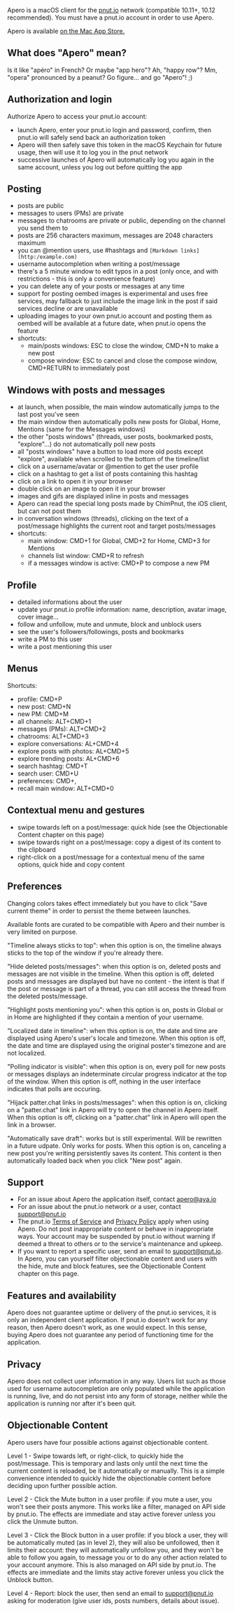 Apero is a macOS client for the [pnut.io](https://pnut.io) network (compatible 10.11+, 10.12 recommended). You must have a pnut.io account in order to use Apero.

Apero is available [on the Mac App Store.](https://itunes.apple.com/WebObjects/MZStore.woa/wa/viewSoftware?id=1219902108&mt=12)

## What does "Apero" mean?

Is it like "apéro" in French? Or maybe "app hero"? Ah, "happy row"? Mm, "opera" pronounced by a peanut? Go figure... and go "Apero"! ;)

## Authorization and login

Authorize Apero to access your pnut.io account:

- launch Apero, enter your pnut.io login and password, confirm, then pnut.io will safely send back an authorization token
- Apero will then safely save this token in the macOS Keychain for future usage, then will use it to log you in the pnut network
- successive launches of Apero will automatically log you again in the same account, unless you log out before quitting the app

## Posting

- posts are public
- messages to users (PMs) are private
- messages to chatrooms are private or public, depending on the channel you send them to
- posts are 256 characters maximum, messages are 2048 characters maximum
- you can @mention users, use #hashtags and `[Markdown links](http:/example.com)`
- username autocompletion when writing a post/message
- there's a 5 minute window to edit typos in a post (only once, and with restrictions - this is only a convenience feature)
- you can delete any of your posts or messages at any time
- support for posting oembed images is experimental and uses free services, may fallback to just include the image link in the post if said services decline or are unavailable
- uploading images to your own pnut.io account and posting them as oembed will be available at a future date, when pnut.io opens the feature
- shortcuts: 
	- main/posts windows: ESC to close the window, CMD+N to make a new post
	- compose window: ESC to cancel and close the compose window, CMD+RETURN to immediately post

## Windows with posts and messages

- at launch, when possible, the main window automatically jumps to the last post you've seen
- the main window then automatically polls new posts for Global, Home, Mentions (same for the Messages windows)
- the other "posts windows" (threads, user posts, bookmarked posts, "explore"...) do not automatically poll new posts
- all "posts windows" have a button to load more old posts except "explore", available when scrolled to the bottom of the timeline/list
- click on a username/avatar or @mention to get the user profile
- click on a hashtag to get a list of posts containing this hashtag
- click on a link to open it in your browser
- double click on an image to open it in your browser
- images and gifs are displayed inline in posts and messages
- Apero can read the special long posts made by ChimPnut, the iOS client, but can not post them
- in conversation windows (threads), clicking on the text of a post/message highlights the current root and target posts/messages
- shortcuts:
	- main window: CMD+1 for Global, CMD+2 for Home, CMD+3 for Mentions
	- channels list window: CMD+R to refresh
	- if a messages window is active: CMD+P to compose a new PM

## Profile

- detailed informations about the user
- update your pnut.io profile information: name, description, avatar image, cover image...
- follow and unfollow, mute and unmute, block and unblock users
- see the user's followers/followings, posts and bookmarks
- write a PM to this user
- write a post mentioning this user

## Menus

Shortcuts:

 - profile: CMD+P
 - new post: CMD+N
 - new PM: CMD+M
 - all channels: ALT+CMD+1
 - messages (PMs): ALT+CMD+2
 - chatrooms: ALT+CMD+3
 - explore conversations: AL+CMD+4
 - explore posts with photos: AL+CMD+5
 - explore trending posts: AL+CMD+6
 - search hashtag: CMD+T
 - search user: CMD+U
 - preferences: CMD+,
 - recall main window: ALT+CMD+0

## Contextual menu and gestures

- swipe towards left on a post/message: quick hide (see the Objectionable Content chapter on this page)
- swipe towards right on a post/message: copy a digest of its content to the clipboard
- right-click on a post/message for a contextual menu of the same options, quick hide and copy content

## Preferences

Changing colors takes effect immediately but you have to click "Save current theme" in order to persist the theme between launches.

Available fonts are curated to be compatible with Apero and their number is very limited on purpose.

"Timeline always sticks to top": when this option is on, the timeline always sticks to the top of the window if you're already there.

"Hide deleted posts/messages": when this option is on, deleted posts and messages are not visible in the timeline. When this option is off, deleted posts and messages are displayed but have no content - the intent is that if the post or message is part of a thread, you can still access the thread from the deleted posts/message.

"Highlight posts mentioning you": when this option is on, posts in Global or in Home are highlighted if they contain a mention of your username.

"Localized date in timeline": when this option is on, the date and time are displayed using Apero's user's locale and timezone. When this option is off, the date and time are displayed using the original poster's timezone and are not localized.

"Polling indicator is visible": when this option is on, every poll for new posts or messages displays an indeterminate circular progress indicator at the top of the window. When this option is off, nothing in the user interface indicates that polls are occuring.

"Hijack patter.chat links in posts/messages": when this option is on, clicking on a "patter.chat" link in Apero will try to open the channel in Apero itself. When this option is off, clicking on a "patter.chat" link in Apero will open the link in a browser.

"Automatically save draft": works but is still experimental. Will be rewritten in a future udpate. Only works for posts. When this option is on, canceling a new post you're writing persistently saves its content. This content is then automatically loaded back when you click "New post" again.

## Support

- For an issue about Apero the application itself, contact apero@aya.io
- For an issue about the pnut.io network or a user, contact support@pnut.io
- The pnut.io [Terms of Service](https://pnut.io/docs/tos) and [Privacy Policy](https://pnut.io/docs/privacy) apply when using Apero. Do not post inappropriate content or behave in inappropriate ways. Your account may be suspended by pnut.io without warning if deemed a threat to others or to the service's maintenance and upkeep. 
- If you want to report a specific user, send an email to support@pnut.io. In Apero, you can yourself filter objectionable content and users with the hide, mute and block features, see the Objectionable Content chapter on this page.

## Features and availability
 
Apero does not guarantee uptime or delivery of the pnut.io services, it is only an independent client application. If pnut.io doesn't work for any reason, then Apero doesn't work, as one would expect. In this sense, buying Apero does not guarantee any period of functioning time for the application.

## Privacy

Apero does not collect user information in any way. Users list such as those used for username autocompletion are only populated while the application is running, live, and do not persist into any form of storage, neither while the application is running nor after it's been quit.

## Objectionable Content

Apero users have four possible actions against objectionable content.

Level 1 - Swipe towards left, or right-click, to quickly hide the post/message. This is temporary and lasts only until the next time the current content is reloaded, be it automatically or manually. This is a simple convenience intended to quickly hide the objectionable content before deciding upon further possible action.

Level 2 - Click the Mute button in a user profile: if you mute a user, you won't see their posts anymore. This works like a filter, managed on API side by pnut.io. The effects are immediate and stay active forever unless you click the Unmute button.

Level 3 - Click the Block button in a user profile: if you block a user, they will be automatically muted (as in level 2), they will also be unfollowed, then it limits their account: they will automatically unfollow you, and they won't be able to follow you again, to message you or to do any other action related to your account anymore. This is also managed on API side by pnut.io. The effects are immediate and the limits stay active forever unless you click the Unblock button.

Level 4 - Report: block the user, then send an email to support@pnut.io asking for moderation (give user ids, posts numbers, details about issue).
